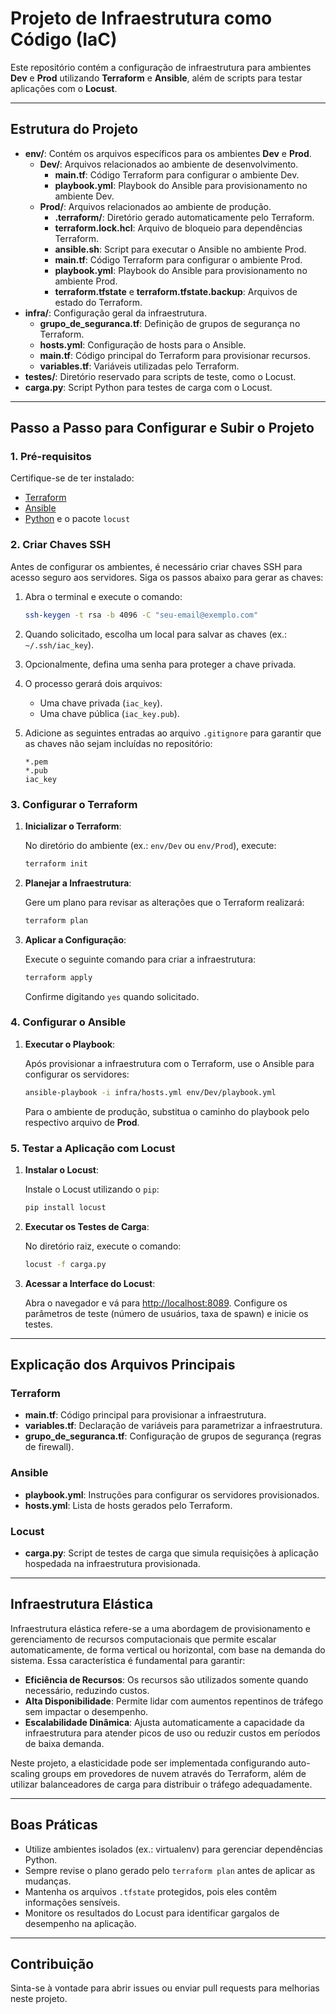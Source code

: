 # Projeto de Infraestrutura como Código (IaC)

Este repositório contém a configuração de infraestrutura para ambientes **Dev** e **Prod** utilizando **Terraform** e **Ansible**, além de scripts para testar aplicações com o **Locust**.

---

## Estrutura do Projeto

- **env/**: Contém os arquivos específicos para os ambientes **Dev** e **Prod**.
  - **Dev/**: Arquivos relacionados ao ambiente de desenvolvimento.
    - **main.tf**: Código Terraform para configurar o ambiente Dev.
    - **playbook.yml**: Playbook do Ansible para provisionamento no ambiente Dev.
  - **Prod/**: Arquivos relacionados ao ambiente de produção.
    - **.terraform/**: Diretório gerado automaticamente pelo Terraform.
    - **terraform.lock.hcl**: Arquivo de bloqueio para dependências Terraform.
    - **ansible.sh**: Script para executar o Ansible no ambiente Prod.
    - **main.tf**: Código Terraform para configurar o ambiente Prod.
    - **playbook.yml**: Playbook do Ansible para provisionamento no ambiente Prod.
    - **terraform.tfstate** e **terraform.tfstate.backup**: Arquivos de estado do Terraform.
- **infra/**: Configuração geral da infraestrutura.
  - **grupo_de_seguranca.tf**: Definição de grupos de segurança no Terraform.
  - **hosts.yml**: Configuração de hosts para o Ansible.
  - **main.tf**: Código principal do Terraform para provisionar recursos.
  - **variables.tf**: Variáveis utilizadas pelo Terraform.
- **testes/**: Diretório reservado para scripts de teste, como o Locust.
- **carga.py**: Script Python para testes de carga com o Locust.

---

## Passo a Passo para Configurar e Subir o Projeto

### 1. Pré-requisitos

Certifique-se de ter instalado:

- [Terraform](https://www.terraform.io/downloads)
- [Ansible](https://docs.ansible.com/ansible/latest/installation_guide/intro_installation.html)
- [Python](https://www.python.org/downloads) e o pacote `locust`

### 2. Criar Chaves SSH

Antes de configurar os ambientes, é necessário criar chaves SSH para acesso seguro aos servidores. Siga os passos abaixo para gerar as chaves:

1. Abra o terminal e execute o comando:

   ```bash
   ssh-keygen -t rsa -b 4096 -C "seu-email@exemplo.com"
   ```

2. Quando solicitado, escolha um local para salvar as chaves (ex.: `~/.ssh/iac_key`).

3. Opcionalmente, defina uma senha para proteger a chave privada.

4. O processo gerará dois arquivos:
   - Uma chave privada (`iac_key`).
   - Uma chave pública (`iac_key.pub`).

5. Adicione as seguintes entradas ao arquivo `.gitignore` para garantir que as chaves não sejam incluídas no repositório:

   ```gitignore
   *.pem
   *.pub
   iac_key
   ```

### 3. Configurar o Terraform

1. **Inicializar o Terraform**:
   
   No diretório do ambiente (ex.: `env/Dev` ou `env/Prod`), execute:

   ```bash
   terraform init
   ```

2. **Planejar a Infraestrutura**:

   Gere um plano para revisar as alterações que o Terraform realizará:

   ```bash
   terraform plan
   ```

3. **Aplicar a Configuração**:

   Execute o seguinte comando para criar a infraestrutura:

   ```bash
   terraform apply
   ```

   Confirme digitando `yes` quando solicitado.

### 4. Configurar o Ansible

1. **Executar o Playbook**:

   Após provisionar a infraestrutura com o Terraform, use o Ansible para configurar os servidores:

   ```bash
   ansible-playbook -i infra/hosts.yml env/Dev/playbook.yml
   ```

   Para o ambiente de produção, substitua o caminho do playbook pelo respectivo arquivo de **Prod**.

### 5. Testar a Aplicação com Locust

1. **Instalar o Locust**:

   Instale o Locust utilizando o `pip`:

   ```bash
   pip install locust
   ```

2. **Executar os Testes de Carga**:

   No diretório raiz, execute o comando:

   ```bash
   locust -f carga.py
   ```

3. **Acessar a Interface do Locust**:

   Abra o navegador e vá para [http://localhost:8089](http://localhost:8089). Configure os parâmetros de teste (número de usuários, taxa de spawn) e inicie os testes.

---

## Explicação dos Arquivos Principais

### Terraform

- **main.tf**: Código principal para provisionar a infraestrutura.
- **variables.tf**: Declaração de variáveis para parametrizar a infraestrutura.
- **grupo_de_seguranca.tf**: Configuração de grupos de segurança (regras de firewall).

### Ansible

- **playbook.yml**: Instruções para configurar os servidores provisionados.
- **hosts.yml**: Lista de hosts gerados pelo Terraform.

### Locust

- **carga.py**: Script de testes de carga que simula requisições à aplicação hospedada na infraestrutura provisionada.

---

## Infraestrutura Elástica

Infraestrutura elástica refere-se a uma abordagem de provisionamento e gerenciamento de recursos computacionais que permite escalar automaticamente, de forma vertical ou horizontal, com base na demanda do sistema. Essa característica é fundamental para garantir:

- **Eficiência de Recursos**: Os recursos são utilizados somente quando necessário, reduzindo custos.
- **Alta Disponibilidade**: Permite lidar com aumentos repentinos de tráfego sem impactar o desempenho.
- **Escalabilidade Dinâmica**: Ajusta automaticamente a capacidade da infraestrutura para atender picos de uso ou reduzir custos em períodos de baixa demanda.

Neste projeto, a elasticidade pode ser implementada configurando auto-scaling groups em provedores de nuvem através do Terraform, além de utilizar balanceadores de carga para distribuir o tráfego adequadamente.

---

## Boas Práticas

- Utilize ambientes isolados (ex.: virtualenv) para gerenciar dependências Python.
- Sempre revise o plano gerado pelo `terraform plan` antes de aplicar as mudanças.
- Mantenha os arquivos `.tfstate` protegidos, pois eles contêm informações sensíveis.
- Monitore os resultados do Locust para identificar gargalos de desempenho na aplicação.

---

## Contribuição

Sinta-se à vontade para abrir issues ou enviar pull requests para melhorias neste projeto.
